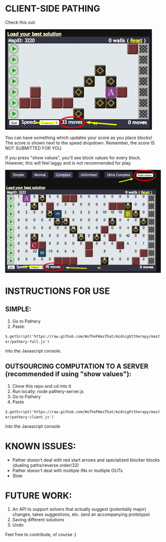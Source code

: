 CLIENT-SIDE PATHING
====================

Check this out:

![client side pathing](images/show-values-off.png)

You can have something which updates your score as you place blocks!
The score is shown next to the speed dropdown.  Remember, the score IS NOT SUBMITTED FOR YOU.

If you press "show values", you'll see block values for every block.  However, this will feel laggy and is not recommended for play.

![client side pathing](images/show-values-on.png)

INSTRUCTIONS FOR USE
====================

SIMPLE:
--------------------


1. Go to Pathery
2. Paste:

`$.getScript('https://raw.github.com/WuTheFWasThat/midnighttherapy/master/pathery-full.js')`

into the Javascript console.

OUTSOURCING COMPUTATION TO A SERVER (recommended if using "show values"):
--------------------


1. Clone this repo and cd into it
2. Run locally:
node pathery-server.js
3. Go to Pathery
4. Paste

`$.getScript('https://raw.github.com/WuTheFWasThat/midnighttherapy/master/pathery-client.js')`

into the Javascript console

KNOWN ISSUES:
====================

- Pather doesn't deal with red start arrows and specialized blocker blocks (dualing paths/reverse order/32)
- Pather doesn't deal with multiple INs or multiple OUTs
- Slow

FUTURE WORK:
====================

1. An API to support solvers that actually suggest (potentially major) changes, takes suggestions, etc. (and an accompanying prototype)
2. Saving different solutions
3. Undo

Feel free to contribute, of course :)
